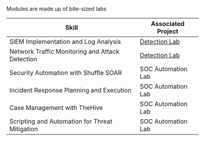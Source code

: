 Modules are made up of bite-sized labs

| Skill                                         | Associated Project         |
|-----------------------------------------------|----------------------------|
| SIEM Implementation and Log Analysis          | <a href="https://github.com/CyberSecureAI/TryHackMe-Labs/tree/main">Detection Lab</a>|
| Network Traffic Monitoring and Attack Detection | <a href="https://google.com">Detection Lab</a>|
| Security Automation with Shuffle SOAR         | SOC Automation Lab|
| Incident Response Planning and Execution      | SOC Automation Lab|
| Case Management with TheHive                  | SOC Automation Lab|
| Scripting and Automation for Threat Mitigation | SOC Automation Lab|


